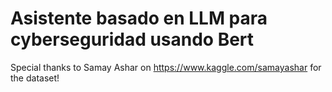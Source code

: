 # Asistente basado en LLM para cyberseguridad usando Bert 


Special thanks to Samay Ashar on https://www.kaggle.com/samayashar for the dataset!
